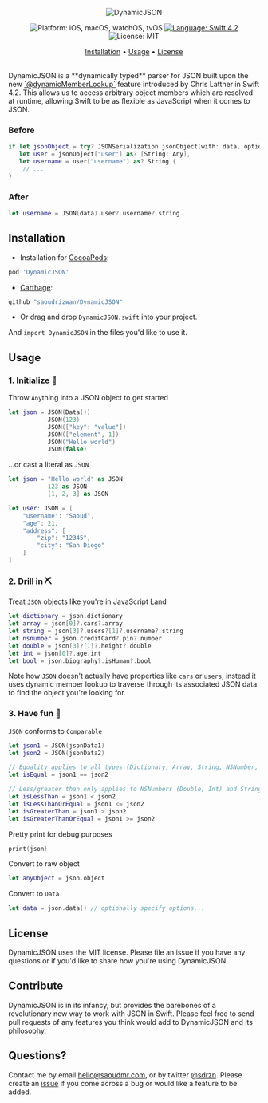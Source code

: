 <p align="center">
    <img src="https://user-images.githubusercontent.com/7799382/50580833-8aa35d00-0e08-11e9-8290-b257a73c8fc9.png" alt="DynamicJSON" />
</p>

<p align="center">
    <img src="https://user-images.githubusercontent.com/7799382/50578326-80279a00-0ded-11e9-8cfc-5cf45f70bbab.png" alt="Platform: iOS, macOS, watchOS, tvOS" />
    <a href="https://developer.apple.com/swift" target="_blank"><img src="https://user-images.githubusercontent.com/7799382/50578324-80279a00-0ded-11e9-9526-5e548f86e500.png" alt="Language: Swift 4.2" /></a>
    <img src="https://user-images.githubusercontent.com/7799382/50578325-80279a00-0ded-11e9-8a53-2c56bd762880.png" alt="License: MIT" />
</p>

<p align="center">
    <a href="#installation">Installation</a>
  • <a href="#usage">Usage</a>
  • <a href="#license">License</a>
</p>
<br>
DynamicJSON is a **dynamically typed** parser for JSON built upon the new <a href="https://github.com/apple/swift-evolution/blob/master/proposals/0195-dynamic-member-lookup.md" target="_blank">`@dynamicMemberLookup`</a> feature introduced by Chris Lattner in Swift 4.2. This allows us to access arbitrary object members which are resolved at runtime, allowing Swift to be as flexible as JavaScript when it comes to JSON.

### Before

```swift
if let jsonObject = try? JSONSerialization.jsonObject(with: data, options: []) as? [String: Any],
   let user = jsonObject["user"] as? [String: Any],
   let username = user["username"] as? String {
	// ...
}
```

### After

```swift
let username = JSON(data).user?.username?.string
```

## Installation

-   Installation for <a href="https://guides.cocoapods.org/using/using-cocoapods.html" target="_blank">CocoaPods</a>:

```ruby
pod 'DynamicJSON'
```

-   <a href="https://github.com/Carthage/Carthage" target="_blank">Carthage</a>:

```ruby
github "saoudrizwan/DynamicJSON"
```

-   Or drag and drop `DynamicJSON.swift` into your project.

And `import DynamicJSON` in the files you'd like to use it.

## Usage

### 1. Initialize 🐣

Throw `Any`thing into a JSON object to get started

```swift
let json = JSON(Data())
           JSON(123)
           JSON(["key": "value"])
           JSON(["element", 1])
           JSON("Hello world")
           JSON(false)
```

...or cast a literal as `JSON`

```swift
let json = "Hello world" as JSON
           123 as JSON
           [1, 2, 3] as JSON

let user: JSON = [
	"username": "Saoud",
	"age": 21,
	"address": [
	    "zip": "12345",
	    "city": "San Diego"
	]
]
```

### 2. Drill in ⛏

Treat `JSON` objects like you're in JavaScript Land

```swift
let dictionary = json.dictionary
let array = json[0]?.cars?.array
let string = json[3]?.users?[1]?.username?.string
let nsnumber = json.creditCard?.pin?.number
let double = json[3]?[1]?.height?.double
let int = json[0]?.age.int
let bool = json.biography?.isHuman?.bool
```

Note how `JSON` doesn't actually have properties like `cars` or `users`, instead it uses dynamic member lookup to traverse through its associated JSON data to find the object you're looking for.

### 3. Have fun 🤪

`JSON` conforms to `Comparable`

```swift
let json1 = JSON(jsonData1)
let json2 = JSON(jsonData2)

// Equality applies to all types (Dictionary, Array, String, NSNumber, Bool, NSNull)
let isEqual = json1 == json2

// Less/greater than only applies to NSNumbers (Double, Int) and Strings
let isLessThan = json1 < json2
let isLessThanOrEqual = json1 <= json2
let isGreaterThan = json1 > json2
let isGreaterThanOrEqual = json1 >= json2
```

Pretty print for debug purposes

```swift
print(json)
```

Convert to raw object

```swift
let anyObject = json.object
```

Convert to `Data`

```swift
let data = json.data() // optionally specify options...
```

## License

DynamicJSON uses the MIT license. Please file an issue if you have any questions or if you'd like to share how you're using DynamicJSON.

## Contribute

DynamicJSON is in its infancy, but provides the barebones of a revolutionary new way to work with JSON in Swift. Please feel free to send pull requests of any features you think would add to DynamicJSON and its philosophy.

## Questions?

Contact me by email <a href="mailto:hello@saoudmr.com">hello@saoudmr.com</a>, or by twitter <a href="https://twitter.com/sdrzn" target="_blank">@sdrzn</a>. Please create an <a href="https://github.com/saoudrizwan/DynamicJSON/issues">issue</a> if you come across a bug or would like a feature to be added.
